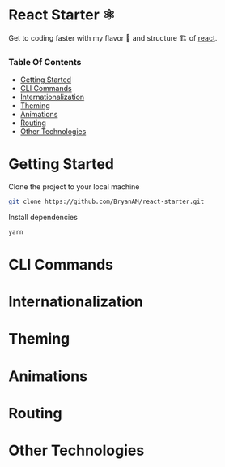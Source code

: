 # React Starter ⚛️
Get to coding faster with my flavor 🍦 and structure  🏗️ of [react](https://reactjs.org/docs/getting-started.html). 

### Table Of Contents
- [Getting Started](#getting-started)
- [CLI Commands](#cli-commands)
- [Internationalization](#internationalization)
- [Theming](#theming)
- [Animations](#animations)
- [Routing](#routing)
- [Other Technologies](#technologies)

# Getting Started
Clone the project to your local machine
```zsh
git clone https://github.com/BryanAM/react-starter.git
```

Install dependencies
 
```zsh
yarn
```

# CLI Commands

# Internationalization

# Theming

# Animations

# Routing 

# Other Technologies
